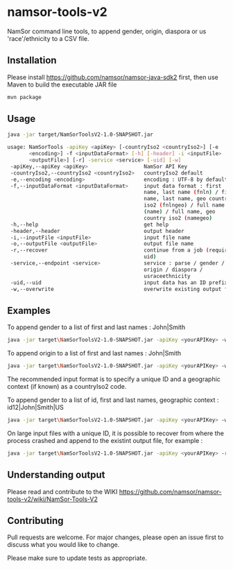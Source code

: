 # namsor-tools-v2
NamSor command line tools, to append gender, origin, diaspora or us 'race'/ethnicity to a CSV file.

## Installation

Please install https://github.com/namsor/namsor-java-sdk2 first, then use Maven to build the executable JAR file

```bash
mvn package
```

## Usage

```bash
java -jar target/NamSorToolsV2-1.0-SNAPSHOT.jar

usage: NamSorTools -apiKey <apiKey> [-countryIso2 <countryIso2>] [-e
       <encoding>] -f <inputDataFormat> [-h] [-header] -i <inputFile> [-o
       <outputFile>] [-r] -service <service> [-uid] [-w]
 -apiKey,--apiKey <apiKey>                  NamSor API Key
 -countryIso2,--countryIso2 <countryIso2>   countryIso2 default
 -e,--encoding <encoding>                   encoding : UTF-8 by default
 -f,--inputDataFormat <inputDataFormat>     input data format : first
                                            name, last name (fnln) / first
                                            name, last name, geo country
                                            iso2 (fnlngeo) / full name
                                            (name) / full name, geo
                                            country iso2 (namegeo)
 -h,--help                                  get help
 -header,--header                           output header
 -i,--inputFile <inputFile>                 input file name
 -o,--outputFile <outputFile>               output file name
 -r,--recover                               continue from a job (requires
                                            uid)
 -service,--endpoint <service>              service : parse / gender /
                                            origin / diaspora /
                                            usraceethnicity
 -uid,--uid                                 input data has an ID prefix
 -w,--overwrite                             overwrite existing output file
```

## Examples

To append gender to a list of first and last names : John|Smith

```bash
java -jar target\NamSorToolsV2-1.0-SNAPSHOT.jar -apiKey <yourAPIKey> -w -header -f fnln -i samples\some_fnln.txt -service gender
```

To append origin to a list of first and last names : John|Smith

```bash
java -jar target\NamSorToolsV2-1.0-SNAPSHOT.jar -apiKey <yourAPIKey> -w -header -f fnln -i samples\some_fnln.txt -service origin
```

The recommended input format is to specify a unique ID and a geographic context (if known) as a countryIso2 code. 

To append gender to a list of id, first and last names, geographic context : id12|John|Smith|US

```bash
java -jar target\NamSorToolsV2-1.0-SNAPSHOT.jar -apiKey <yourAPIKey> -w -header -uid -f fnlngeo -i samples\some_idfnlngeo.txt -service gender
```

On large input files with a unique ID, it is possible to recover from where the process crashed and append to the existint output file, for example :

```bash
java -jar target\NamSorToolsV2-1.0-SNAPSHOT.jar -apiKey <yourAPIKey> -r -header -uid -f fnlngeo -i samples\some_idfnlngeo.txt -service gender
```
## Understanding output
Please read and contribute to the WIKI
https://github.com/namsor/namsor-tools-v2/wiki/NamSor-Tools-V2

## Contributing
Pull requests are welcome. For major changes, please open an issue first to discuss what you would like to change.

Please make sure to update tests as appropriate.

